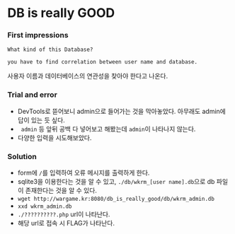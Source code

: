 # DB is really GOOD
### First impressions
```
What kind of this Database?

you have to find correlation between user name and database.
```
사용자 이름과 데이터베이스의 연관성을 찾아야 한다고 나온다.
### Trial and error
* DevTools로 뜯어보니 admin으로 들어가는 것을 막아놓았다. 아무래도 admin에 답이 있는 듯 싶다.
* ` admin` 등 앞뒤 공백 다 넣어보고 해봤는데 `admin`이 나타나지 않는다.
* 다양한 입력을 시도해보았다.

### Solution
* form에 `/`를 입력하여 오류 메시지를 출력하게 한다.
* sqlite3을 이용한다는 것을 알 수 있고, `./db/wkrm_[user name].db`으로 db 파일이 존재한다는 것을 알 수 있다.
* `wget http://wargame.kr:8080/db_is_really_good/db/wkrm_admin.db`
* `xxd wkrm_admin.db`
* `./??????????.php` url이 나타난다.
* 해당 url로 접속 시 FLAG가 나타난다.
